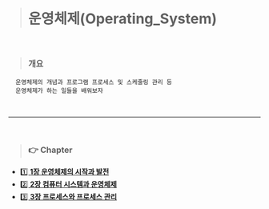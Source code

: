 > # 운영체제(Operating_System)

<br>

> ### 개요

```
  운영체제의 개념과 프로그램 프로세스 및 스케줄링 관리 등
  운영체제가 하는 일들을 배워보자
```
<br>
<hr>
<br>

> ### 👉 Chapter

- [1️⃣ **1장 운영체제의 시작과 발전**](/StudyData)
- [2️⃣ **2장 컴퓨터 시스템과 운영체제**](/StudyData)
- [3️⃣ **3장 프로세스와 프로세스 관리**](/Chapter03_process_process_Magagement.md)



